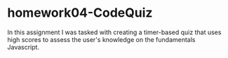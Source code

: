 # homework04-CodeQuiz

In this assignment I was tasked with creating a timer-based quiz that uses high scores to assess the user's knowledge on the fundamentals Javascript.